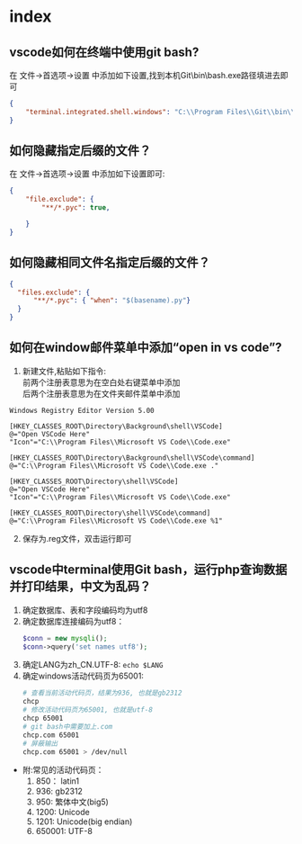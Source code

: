 # index

## vscode如何在终端中使用git bash?
在 文件->首选项->设置 中添加如下设置,找到本机Git\bin\bash.exe路径填进去即可
```json
{
    "terminal.integrated.shell.windows": "C:\\Program Files\\Git\\bin\\bash.exe"
}
```

## 如何隐藏指定后缀的文件？
在 文件->首选项->设置 中添加如下设置即可:
```json
{
    "file.exclude": {
        "**/*.pyc": true,

    }
}
```

## 如何隐藏相同文件名指定后缀的文件？
```json
{
  "files.exclude": {
      "**/*.pyc": { "when": "$(basename).py"}
  }
}
```

## 如何在window邮件菜单中添加“open in vs code”?
1. 新建文件,粘贴如下指令:  
前两个注册表意思为在空白处右键菜单中添加  
后两个注册表意思为在文件夹邮件菜单中添加  
```
Windows Registry Editor Version 5.00

[HKEY_CLASSES_ROOT\Directory\Background\shell\VSCode]
@="Open VSCode Here"
"Icon"="C:\\Program Files\\Microsoft VS Code\\Code.exe"

[HKEY_CLASSES_ROOT\Directory\Background\shell\VSCode\command]
@="C:\\Program Files\\Microsoft VS Code\\Code.exe ."

[HKEY_CLASSES_ROOT\Directory\shell\VSCode]
@="Open VSCode Here"
"Icon"="C:\\Program Files\\Microsoft VS Code\\Code.exe"

[HKEY_CLASSES_ROOT\Directory\shell\VSCode\command]
@="C:\\Program Files\\Microsoft VS Code\\Code.exe %1"
```
2. 保存为.reg文件，双击运行即可


## vscode中terminal使用Git bash，运行php查询数据并打印结果，中文为乱码？
1. 确定数据库、表和字段编码均为utf8
2. 确定数据库连接编码为utf8： 
    ```php
    $conn = new mysqli();
    $conn->query('set names utf8');
    ```
3. 确定LANG为zh_CN.UTF-8: `echo $LANG`
4. 确定windows活动代码页为65001: 
    ```bash
    # 查看当前活动代码页，结果为936, 也就是gb2312
    chcp
    # 修改活动代码页为65001, 也就是utf-8
    chcp 65001
    # git bash中需要加上.com
    chcp.com 65001
    # 屏蔽输出
    chcp.com 65001 > /dev/null
    ```

* 附:常见的活动代码页：
    1. 850： latin1
    2. 936: gb2312
    3. 950: 繁体中文(big5)
    4. 1200: Unicode
    5. 1201: Unicode(big endian)
    6. 650001: UTF-8